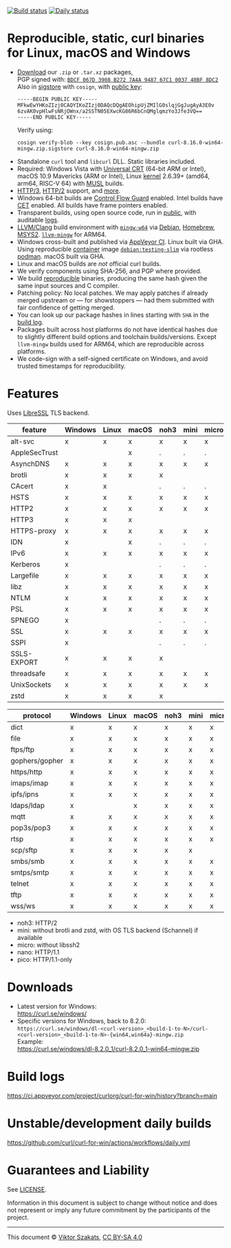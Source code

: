 <!--
Copyright (C) Viktor Szakats
SPDX-License-Identifier: CC-BY-SA-4.0
-->
[![Build status](https://ci.appveyor.com/api/projects/status/8yf6xjgq7u0cm013/branch/main?svg=true)](https://ci.appveyor.com/project/curlorg/curl-for-win/branch/main)
[![Daily status](https://github.com/curl/curl-for-win/actions/workflows/daily.yml/badge.svg)](https://github.com/curl/curl-for-win/actions/workflows/daily.yml)

# Reproducible, static, curl binaries for Linux, macOS and Windows

- [Download](https://curl.se/windows/) our
  `.zip` or `.tar.xz` packages,<br>PGP signed with:
  [`BDCF 067D 3908 B272 7A4A 9487 67C1 0037 40BF 8DC2`](https://raw.githubusercontent.com/curl/curl-for-win/main/sign-pkg-public.asc)
  <br>Also in [sigstore](https://sigstore.dev) with `cosign`, with
  [public key](https://raw.githubusercontent.com/curl/curl-for-win/main/cosign.pub.asc):
  ```
  -----BEGIN PUBLIC KEY-----
  MFkwEwYHKoZIzj0CAQYIKoZIzj0DAQcDQgAEOhipUjZMIlG0slqjGgJugAyA3E0v
  6zvAK0vpHlwFsNRjOWnx/a2SSTN05EXwcKG86R6bCnQMglqmzYo3Jfe3VQ==
  -----END PUBLIC KEY-----
  ```
  Verify using:
  ```
  cosign verify-blob --key cosign.pub.asc --bundle curl-8.16.0-win64-mingw.zip.sigstore curl-8.16.0-win64-mingw.zip
  ```
- Standalone `curl` tool and `libcurl` DLL. Static libraries included.
- Required: Windows Vista with
  [Universal CRT](https://support.microsoft.com/topic/update-for-universal-c-runtime-in-windows-322bf30f-4735-bb94-3949-49f5c49f4732)
  (64-bit ARM or Intel), macOS 10.9 Mavericks (ARM or Intel),
  Linux [kernel](https://wiki.musl-libc.org/supported-platforms) 2.6.39+
  (amd64, arm64, RISC-V 64) with [MUSL](https://en.wikipedia.org/wiki/Musl)
  builds.
- [HTTP/3](https://en.wikipedia.org/wiki/HTTP/3),
  [HTTP/2](https://en.wikipedia.org/wiki/HTTP/2) support,
  and [more](#features).
- Windows 64-bit builds are
  [Control Flow Guard](https://learn.microsoft.com/windows/win32/secbp/control-flow-guard)
  enabled. Intel builds have
  [CET](https://www.intel.com/content/www/us/en/developer/articles/technical/technical-look-control-flow-enforcement-technology.html)
  enabled. All builds have frame pointers enabled.
- Transparent builds, using open source code, run in
  [public](https://ci.appveyor.com/project/curlorg/curl-for-win/branch/main),
  with auditable [logs](#build-logs).
- [LLVM/Clang](https://clang.llvm.org/) build environment with
  [`mingw-w64`](https://sourceforge.net/p/mingw-w64/) via
  [Debian](https://packages.debian.org/testing/mingw-w64),
  [Homebrew](https://formulae.brew.sh/formula/mingw-w64),
  [MSYS2](https://www.msys2.org/).
  [`llvm-mingw`](https://github.com/mstorsjo/llvm-mingw) for ARM64.
- Windows cross-built and published via
  [AppVeyor CI](https://www.appveyor.com/). Linux built via GHA.
  Using reproducible [container](https://docker.debian.net/) image
  [`debian:testing-slim`](https://github.com/debuerreotype/docker-debian-artifacts/tree/dist-amd64/testing/slim)
  via rootless [podman](https://podman.io/). macOS built via GHA.
- Linux and macOS builds are *not* official curl builds.
- We verify components using SHA-256, and PGP where provided.
- We build [reproducible](https://reproducible-builds.org/) binaries,
  producing the same hash given the same input sources and C compiler.
- Patching policy: No local patches. We may apply patches if already merged
  upstream or &mdash; for showstoppers &mdash; had them submitted with fair
  confidence of getting merged.
- You can look up our package hashes in lines starting with `SHA` in the
  [build log](https://ci.appveyor.com/project/curlorg/curl-for-win/branch/main).
- Packages built across host platforms do not have identical hashes due to
  slightly different build options and toolchain builds/versions. Except
  `llvm-mingw` builds used for ARM64, which are reproducible across platforms.
- We code-sign with a self-signed certificate on Windows, and avoid trusted
  timestamps for reproducibility.

# Features

Uses [LibreSSL](https://www.libressl.org/) TLS backend.

feature       | Windows | Linux   | macOS   | noh3    | mini    | micro   | nano    | pico    |
--------------| --------| --------| --------| --------| --------| --------| --------| --------|
alt-svc       | x       | x       | x       | x       | x       | x       |         |         |
AppleSecTrust |         |         | x       | .       | .       | .       | .       | .       |
AsynchDNS     | x       | x       | x       | x       | x       | x       | x       | x       |
brotli        | x       | x       | x       | x       |         |         |         |         |
CAcert        | x       | x       |         | .       | .       | .       | .       | .       |
HSTS          | x       | x       | x       | x       | x       | x       | x       | x       |
HTTP2         | x       | x       | x       | x       | x       | x       |         |         |
HTTP3         | x       | x       | x       |         |         |         |         |         |
HTTPS-proxy   | x       | x       | x       | x       | x       | x       | x       | x       |
IDN           | x       |         | x       | .       | .       | .       | .       |         |
IPv6          | x       | x       | x       | x       | x       | x       | x       | x       |
Kerberos      | x       |         |         | .       | .       | .       | .       |         |
Largefile     | x       | x       | x       | x       | x       | x       | x       | x       |
libz          | x       | x       | x       | x       | x       | x       | x       | x       |
NTLM          | x       | x       | x       | x       | x       | x       | x       |         |
PSL           | x       | x       | x       | x       | x       | x       | x       | x       |
SPNEGO        | x       |         |         | .       | .       | .       | .       |         |
SSL           | x       | x       | x       | x       | x       | x       | x       | x       |
SSPI          | x       |         |         | .       | .       | .       | .       |         |
SSLS-EXPORT   | x       | x       | x       | x       |         |         |         |         |
threadsafe    | x       | x       | x       | x       | x       | x       | x       | x       |
UnixSockets   | x       | x       | x       | x       | x       | x       | x       |         |
zstd          | x       | x       | x       | x       |         |         |         |         |

protocol      | Windows | Linux   | macOS   | noh3    | mini    | micro   | nano    | pico    |
--------------| --------| --------| --------| --------| --------| --------| --------| --------|
dict          | x       | x       | x       | x       | x       | x       | x       |         |
file          | x       | x       | x       | x       | x       | x       | x       |         |
ftps/ftp      | x       | x       | x       | x       | x       | x       | x       |         |
gophers/gopher| x       | x       | x       | x       | x       | x       | x       |         |
https/http    | x       | x       | x       | x       | x       | x       | x       | x       |
imaps/imap    | x       | x       | x       | x       | x       | x       | x       |         |
ipfs/ipns     | x       | x       | x       | x       | x       | x       | x       |         |
ldaps/ldap    | x       |         | x       | x       | x       | x       | x       |         |
mqtt          | x       | x       | x       | x       | x       | x       | x       |         |
pop3s/pop3    | x       | x       | x       | x       | x       | x       | x       |         |
rtsp          | x       | x       | x       | x       | x       | x       | x       |         |
scp/sftp      | x       | x       | x       | x       | x       |         |         |         |
smbs/smb      | x       | x       | x       | x       | x       | x       | x       |         |
smtps/smtp    | x       | x       | x       | x       | x       | x       | x       |         |
telnet        | x       | x       | x       | x       | x       | x       | x       |         |
tftp          | x       | x       | x       | x       | x       | x       | x       |         |
wss/ws        | x       | x       | x       | x       | x       | x       | x       |         |

- noh3: HTTP/2
- mini: without brotli and zstd, with OS TLS backend (Schannel) if available
- micro: without libssh2
- nano: HTTP/1.1
- pico: HTTP/1.1-only

# Downloads

* Latest version for Windows:
  <br><https://curl.se/windows/>
* Specific versions for Windows, back to 8.2.0:<br>
  `https://curl.se/windows/dl-<curl-version>_<build-1-to-N>/curl-<curl-version>_<build-1-to-N>-{win64,win64a}-mingw.zip`
  <br>Example:
  <br><https://curl.se/windows/dl-8.2.0_1/curl-8.2.0_1-win64-mingw.zip>

# Build logs

<https://ci.appveyor.com/project/curlorg/curl-for-win/history?branch=main>

# Unstable/development daily builds

<https://github.com/curl/curl-for-win/actions/workflows/daily.yml>

# Guarantees and Liability

See [LICENSE](LICENSE.md).

Information in this document is subject to change without notice and does
not represent or imply any future commitment by the participants of the
project.

---
This document &copy; [Viktor Szakats](https://vsz.me/),
[CC BY-SA 4.0](https://creativecommons.org/licenses/by-sa/4.0/)
